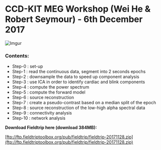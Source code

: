 # CCD-KIT MEG Workshop (Wei He & Robert Seymour) - 6th December 2017 

![Imgur](https://i.imgur.com/Bstlyd0.png)

### Contents:

- Step-0   : set-up
- Step-1   : read the continuous data, segment into 2 seconds epochs
- Step-2   : downsample the data to speed up component analysis
- Step-3   : use ICA in order to identify cardiac and blink components
- Step-4   : compute the power spectrum
- Step-5   : compute the forward model
- Step-6   : source reconstruction
- Step-7   : create a pseudo-contrast based on a median split of the epoch
- Step-8   : source reconstruction of the low-high alpha spectral data
- Step-9   : connectivity analysis 
- Step-10  : network analysis

**Download Fieldtrip here (download 384MB):**

[ftp://ftp.fieldtriptoolbox.org/pub/fieldtrip/fieldtrip-20171128.zip](ftp://ftp.fieldtriptoolbox.org/pub/fieldtrip/fieldtrip-20171128.zip)
